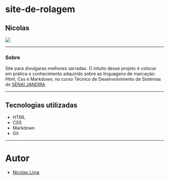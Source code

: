 # site-de-rolagem

## Nicolas

![](./Captura%20de%20Tela%202024-10-30%20às%2011.43.09.png)

---
### Sobre
Site para divulgaras melhores sarradas. O intuito desse projeto é colocar em prática o conhecimento adquirido sobre as linguagens de marcação: Html, Css e Markdown, no curso Técnico de Desenvolvimento de Sistemas do [SENAI JANDIRA](https://sp.senai.br/unidade/jandira/)

---
## Tecnologias utilizadas
- HTML
- CSS
- Markdown
- Git

---
# Autor
- [Nicolas Lima](https://github.com/n1ckzao)